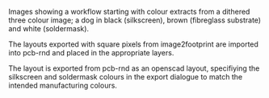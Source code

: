 Images showing a workflow starting with colour extracts from a dithered three colour image; a dog in black (silkscreen), brown (fibreglass substrate) and white (soldermask).

The layouts exported with square pixels from image2footprint are imported into pcb-rnd and placed in the appropriate layers.

The layout is exported from pcb-rnd as an openscad layout, specifiying the silkscreen and soldermask colours in the export dialogue to match the intended manufacturing colours.
